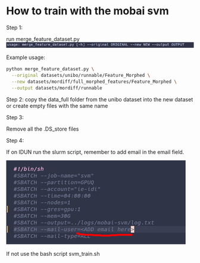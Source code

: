 
# How to train with the mobai svm
Step 1: 

run merge_feature_dataset.py 
![merge_feature_dataset usage](assets/merge_feature_dataset_guide.png)

Example usage:
```bash
python merge_feature_dataset.py \
  --original datasets/unibo/runnable/Feature_Morphed \
  --new datasets/mordiff/full_morphed_features/Feature_Morphed \
  --output datasets/mordiff/runnable

```

Step 2:
copy the data_full folder from the unibo dataset into the new dataset 
or create empty files with the same name

Step 3: 

Remove all the .DS_store files

Step 4: 

If on IDUN run the slurm script, remember to add email in the email field.

![Email field](assets/email_slurm.png)

If not use the bash script svm_train.sh

